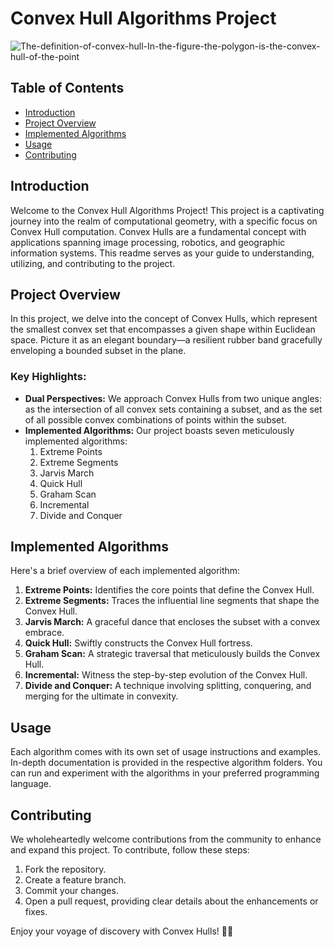 # Convex Hull Algorithms Project

![The-definition-of-convex-hull-In-the-figure-the-polygon-is-the-convex-hull-of-the-point](https://github.com/abdelrhman2023/computational_geometry/assets/68053788/e119ee24-39c5-4a0b-ac31-51d3e798e842)

## Table of Contents
- [Introduction](#introduction)
- [Project Overview](#project-overview)
- [Implemented Algorithms](#implemented-algorithms)
- [Usage](#usage)
- [Contributing](#contributing)

## Introduction
Welcome to the Convex Hull Algorithms Project! This project is a captivating journey into the realm of computational geometry, with a specific focus on Convex Hull computation. Convex Hulls are a fundamental concept with applications spanning image processing, robotics, and geographic information systems. This readme serves as your guide to understanding, utilizing, and contributing to the project.

## Project Overview
In this project, we delve into the concept of Convex Hulls, which represent the smallest convex set that encompasses a given shape within Euclidean space. Picture it as an elegant boundary—a resilient rubber band gracefully enveloping a bounded subset in the plane.

### Key Highlights:
- **Dual Perspectives:** We approach Convex Hulls from two unique angles: as the intersection of all convex sets containing a subset, and as the set of all possible convex combinations of points within the subset.
- **Implemented Algorithms:** Our project boasts seven meticulously implemented algorithms:
  1. Extreme Points
  2. Extreme Segments
  3. Jarvis March
  4. Quick Hull
  5. Graham Scan
  6. Incremental
  7. Divide and Conquer

## Implemented Algorithms
Here's a brief overview of each implemented algorithm:

1. **Extreme Points:** Identifies the core points that define the Convex Hull.
2. **Extreme Segments:** Traces the influential line segments that shape the Convex Hull.
3. **Jarvis March:** A graceful dance that encloses the subset with a convex embrace.
4. **Quick Hull:** Swiftly constructs the Convex Hull fortress.
5. **Graham Scan:** A strategic traversal that meticulously builds the Convex Hull.
6. **Incremental:** Witness the step-by-step evolution of the Convex Hull.
7. **Divide and Conquer:** A technique involving splitting, conquering, and merging for the ultimate in convexity.

## Usage
Each algorithm comes with its own set of usage instructions and examples. In-depth documentation is provided in the respective algorithm folders. You can run and experiment with the algorithms in your preferred programming language.

## Contributing
We wholeheartedly welcome contributions from the community to enhance and expand this project. To contribute, follow these steps:
1. Fork the repository.
2. Create a feature branch.
3. Commit your changes.
4. Open a pull request, providing clear details about the enhancements or fixes.

Enjoy your voyage of discovery with Convex Hulls! 🧮✨
